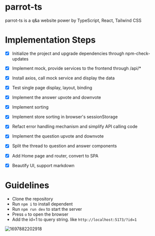 # parrot-ts
parrot-ts is a q&amp;a website power by TypeScript, React, Tailwind CSS

# Implementation Steps
- [x] Initialize the project and upgrade dependencies through npm-check-updates
- [x] Implement mock, provide services to the frontend through /api/*
- [x] Install axios, call mock service and display the data
- [x] Test single page display, layout, binding
- [x] Implement the answer upvote and downvote
- [x] Implement sorting
- [x] Implement store sorting in browser's sessionStorage
- [x] Refact error handling mechanism and simplify API calling code
- [x] Implement the question upvote and downvote
- [x] Split the thread to question and answer components
- [x] Add Home page and router, convert to SPA
- [x] Beautify UI, support markdown 


# Guidelines
- Clone the repository
- Run `npm i` to install dependent
- Run `npm run dev` to start the server
- Press `o` to open the browser
- Add the id=1 to query string. like `http://localhost:5173/?id=1`

![1697882202918](https://github.com/yixiongwu/parrot-ts/assets/6177365/37ba417c-e686-496e-951c-2132df243f87)
